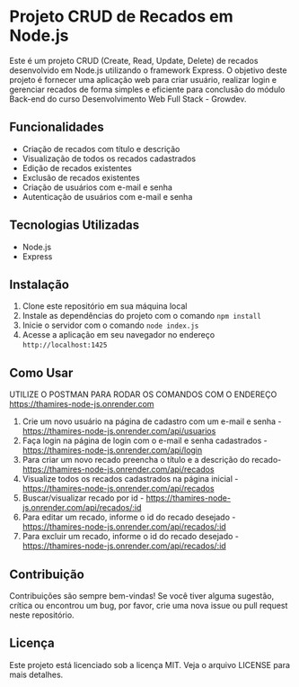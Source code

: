 # Projeto CRUD de Recados em Node.js

Este é um projeto CRUD (Create, Read, Update, Delete) de recados desenvolvido em Node.js utilizando o framework Express. O objetivo deste projeto é fornecer uma aplicação web para criar usuário, realizar login e gerenciar recados de forma simples e eficiente para conclusão do módulo Back-end do curso Desenvolvimento Web Full Stack - Growdev.

## Funcionalidades

- Criação de recados com título e descrição
- Visualização de todos os recados cadastrados
- Edição de recados existentes
- Exclusão de recados existentes
- Criação de usuários com e-mail e senha
- Autenticação de usuários com e-mail e senha

## Tecnologias Utilizadas

- Node.js
- Express

## Instalação

1. Clone este repositório em sua máquina local
2. Instale as dependências do projeto com o comando `npm install`
3. Inicie o servidor com o comando `node index.js`
4. Acesse a aplicação em seu navegador no endereço `http://localhost:1425`

## Como Usar

UTILIZE O POSTMAN PARA RODAR OS COMANDOS COM O ENDEREÇO https://thamires-node-js.onrender.com

1. Crie um novo usuário na página de cadastro com um e-mail e senha - https://thamires-node-js.onrender.com/api/usuarios
2. Faça login na página de login com o e-mail e senha cadastrados - https://thamires-node-js.onrender.com/api/login
3. Para criar um novo recado preencha o título e a descrição do recado- https://thamires-node-js.onrender.com/api/recados
4. Visualize todos os recados cadastrados na página inicial - https://thamires-node-js.onrender.com/api/recados
5. Buscar/visualizar recado por id - https://thamires-node-js.onrender.com/api/recados/:id
5. Para editar um recado, informe o id do recado desejado - https://thamires-node-js.onrender.com/api/recados/:id
6. Para excluir um recado, informe o id do recado desejado - https://thamires-node-js.onrender.com/api/recados/:id

## Contribuição

Contribuições são sempre bem-vindas! Se você tiver alguma sugestão, crítica ou encontrou um bug, por favor, crie uma nova issue ou pull request neste repositório.

## Licença

Este projeto está licenciado sob a licença MIT. Veja o arquivo LICENSE para mais detalhes.
